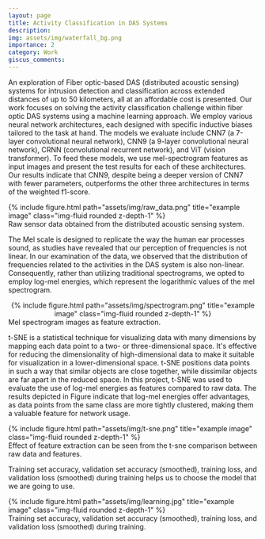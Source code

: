 ```yaml
---
layout: page
title: Activity Classification in DAS Systems
description: 
img: assets/img/waterfall_bg.png
importance: 2
category: Work
giscus_comments: 
---
```


An exploration of Fiber optic-based DAS (distributed acoustic sensing) systems for intrusion detection and classification across extended distances of up to 50 kilometers, all at an affordable cost is presented. Our work focuses on solving the activity classification challenge within fiber optic DAS systems using a machine learning approach. We employ various neural network architectures, each designed with specific inductive biases tailored to the task at hand. The models we evaluate include CNN7 (a 7-layer convolutional neural network), CNN9 (a 9-layer convolutional neural network), CRNN (convolutional recurrent network), and ViT (vision transformer). To feed these models, we use mel-spectrogram features as input images and present the test results for each of these architectures. Our results indicate that CNN9, despite being a deeper version of CNN7 with fewer parameters, outperforms the other three architectures in terms of the weighted f1-score.

<div class="row">
    <div class="col-sm mt-3 mt-md-0">
        {% include figure.html path="assets/img/raw_data.png" title="example image" class="img-fluid rounded z-depth-1" %}
    </div>
</div>
<div class="caption">
    Raw sensor data obtained from the distributed acoustic sensing system.
</div>

The Mel scale is designed to replicate the way the human ear processes sound, as studies have revealed that our perception of frequencies is not linear. In our examination of the data, we observed that the distribution of frequencies related to the activities in the DAS system is also non-linear. Consequently, rather than utilizing traditional spectrograms, we opted to employ log-mel energies, which represent the logarithmic values of the mel spectrogram.

<div class="row justify-content-sm-center">
    <div class="col-sm mt-3 mt-md-0" style="margin: 0 auto; text-align: center;">
        {% include figure.html path="assets/img/spectrogram.png" title="example image" class="img-fluid rounded z-depth-1" %}
    </div>
</div>
<div class="caption">
    Mel spectrogram images as feature extraction.
</div>

t-SNE is a statistical technique for visualizing data with many dimensions by mapping each data point to a two- or three-dimensional space. It's effective for reducing the dimensionality of high-dimensional data to make it suitable for visualization in a lower-dimensional space. t-SNE positions data points in such a way that similar objects are close together, while dissimilar objects are far apart in the reduced space. In this project, t-SNE was used to evaluate the use of log-mel energies as features compared to raw data. The results depicted in Figure indicate that log-mel energies offer advantages, as data points from the same class are more tightly clustered, making them a valuable feature for network usage.

<div class="row">
    <div class="col-sm mt-3 mt-md-0">
        {% include figure.html path="assets/img/t-sne.png" title="example image" class="img-fluid rounded z-depth-1" %}
    </div>
</div>
<div class="caption">
    Effect of feature extraction can be seen from the t-sne comparison between raw data and features.
</div>

Training set accuracy, validation set accuracy (smoothed), training loss, and validation loss (smoothed) during training helps us to choose the model that we are going to use.

<div class="row justify-content-sm-center">
    <div class="col-sm mt-3 mt-md-0">
        {% include figure.html path="assets/img/learning.jpg" title="example image" class="img-fluid rounded z-depth-1" %}
    </div>
</div>
<div class="caption">
    Training set accuracy, validation set accuracy (smoothed), training loss, and validation loss (smoothed) during training.
</div>
